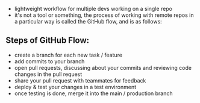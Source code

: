 

- lightweight workflow for multiple devs working on a single repo
- it's not a tool or something, the process of working with remote repos in a particular way is called the GitHub flow, and is as follows:

## Steps of GitHub Flow:
- create a branch for each new task / feature
- add commits to your branch
- open pull requests, discussing about your commits and reviewing code changes in the pull request
- share your pull request with teammates for feedback
- deploy & test your changes in a test environment
- once testing is done, merge it into the main / production branch

